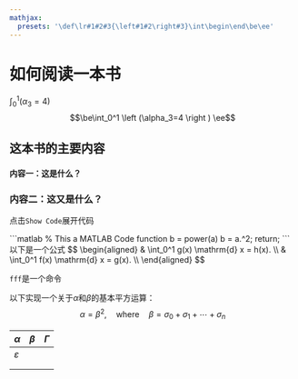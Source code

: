 ```yaml
---
mathjax:
  presets: '\def\lr#1#2#3{\left#1#2\right#3}\int\begin\end\be\ee'
---
```



# 如何阅读一本书

$\int_0^1 \left (\alpha_3=4 \right )$
$$\be\int_0^1 \left (\alpha_3=4 \right )
\ee$$


<!-- \begin{equation}
\int_0^1 x \mathrm{d} x = \frac{1}{2}
\end{equation} -->

## 这本书的主要内容



#### 内容一：这是什么？

### 内容二：这又是什么？


点击`Show Code`展开代码

<Collapse expandText="展开" collapseText="折叠"> 
```matlab
% This a MATLAB Code
function b = power(a)
b = a.^2;
return;
```
以下是一个公式
$$
    \begin{aligned}
        & \int_0^1 g(x) \mathrm{d} x = h(x). \\
        & \int_0^1 f(x) \mathrm{d} x = g(x). \\
    \end{aligned}
$$
</Collapse>


`fff`是一个命令



以下实现一个关于$\alpha$和$\beta$的基本平方运算：
$$
\alpha = \beta^2, \quad \text{where} \quad \beta = \sigma_0+\sigma_1+\cdots+\sigma_n
$$


| $\alpha$      | $\beta$ | $\Gamma$ |
| ------------- | ------- | -------- |
| $\varepsilon$ |         |          |
|               |         |          |
|               |         |          |

